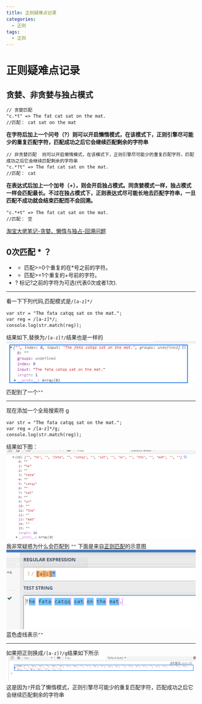 ```yaml
---
title: 正则疑难点记录
categories: 
  - 正则
tags: 
  - 正则
---
```

# 正则疑难点记录

## 贪婪、非贪婪与独占模式

```
// 贪婪匹配
"c.*t" => The fat cat sat on the mat.
//匹配： cat sat on the mat
```
**在字符后加上一个问号（?）则可以开启懒惰模式，在该模式下，正则引擎尽可能少的重复匹配字符，匹配成功之后它会继续匹配剩余的字符串**
```
// 非贪婪匹配  则可以开启懒惰模式，在该模式下，正则引擎尽可能少的重复匹配字符，匹配成功之后它会继续匹配剩余的字符串
"c.*?t" => The fat cat sat on the mat.
//匹配： cat
```
**在表达式后加上一个加号（+），则会开启独占模式。同贪婪模式一样，独占模式一样会匹配最长。不过在独占模式下，正则表达式尽可能长地去匹配字符串，一旦匹配不成功就会结束匹配而不会回溯。**
```
"c.*+t" => The fat cat sat on the mat.
//匹配： 空
```
[淘宝大佬笔记-贪婪、懒惰与独占-回溯问题](https://www.cnblogs.com/study-everyday/p/7426862.html)  

## 0次匹配 * ？
- *	匹配>=0个重复的在*号之前的字符。
- +	匹配>=1个重复的+号前的字符。
- ?	标记?之前的字符为可选(代表0次或者1次).
***
看一下下列代码,匹配模式是`/[a-z]*/`
```
var str = "The fata catqq sat on the mat.";
var reg = /[a-z]*/;
console.log(str.match(reg));
```
结果如下,替换为`/[a-z]?/`结果也是一样的
![疑难点记录](疑难点记录/bg1.png)  
匹配到了一个`""`
***
现在添加一个全局搜索符 g 
```
var str = "The fata catqq sat on the mat.";
var reg = /[a-z]*/g;
console.log(str.match(reg));
```
结果如下图：
![疑难点记录](疑难点记录/bg2.png)  
我非常疑惑为什么会匹配到 `""` 下面是来自[正则匹配](https://regex101.com/r/7m8me5/1)的示意图  
![疑难点记录](疑难点记录/bg3.png) 
蓝色虚线表示`""`
***
如果把正则换成`/[a-z]?/g`结果如下所示  
![疑难点记录](疑难点记录/bg4.png)   
这是因为`?`开启了懒惰模式，正则引擎尽可能少的重复匹配字符，匹配成功之后它会继续匹配剩余的字符串

